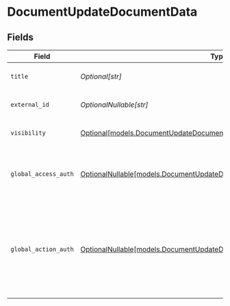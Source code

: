 # DocumentUpdateDocumentData


## Fields

| Field                                                                                                                                        | Type                                                                                                                                         | Required                                                                                                                                     | Description                                                                                                                                  |
| -------------------------------------------------------------------------------------------------------------------------------------------- | -------------------------------------------------------------------------------------------------------------------------------------------- | -------------------------------------------------------------------------------------------------------------------------------------------- | -------------------------------------------------------------------------------------------------------------------------------------------- |
| `title`                                                                                                                                      | *Optional[str]*                                                                                                                              | :heavy_minus_sign:                                                                                                                           | The title of the document.                                                                                                                   |
| `external_id`                                                                                                                                | *OptionalNullable[str]*                                                                                                                      | :heavy_minus_sign:                                                                                                                           | The external ID of the document.                                                                                                             |
| `visibility`                                                                                                                                 | [Optional[models.DocumentUpdateDocumentVisibilityRequestBody]](../models/documentupdatedocumentvisibilityrequestbody.md)                     | :heavy_minus_sign:                                                                                                                           | The visibility of the document.                                                                                                              |
| `global_access_auth`                                                                                                                         | [OptionalNullable[models.DocumentUpdateDocumentGlobalAccessAuthRequestBody]](../models/documentupdatedocumentglobalaccessauthrequestbody.md) | :heavy_minus_sign:                                                                                                                           | The type of authentication required for the recipient to access the document.                                                                |
| `global_action_auth`                                                                                                                         | [OptionalNullable[models.DocumentUpdateDocumentGlobalActionAuthRequestBody]](../models/documentupdatedocumentglobalactionauthrequestbody.md) | :heavy_minus_sign:                                                                                                                           | The type of authentication required for the recipient to sign the document. This field is restricted to Enterprise plan users only.          |